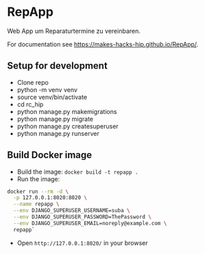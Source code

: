 # RepApp

Web App um Reparaturtermine zu vereinbaren.

For documentation see https://makes-hacks-hip.github.io/RepApp/.

## Setup for development

- Clone repo
- python -m venv venv 
- source venv/bin/activate
- cd rc_hip
- python manage.py makemigrations
- python manage.py migrate
- python manage.py createsuperuser 
- python manage.py runserver

## Build Docker image

- Build the image: `docker build -t repapp .`
- Run the image:

```bash
docker run --rm -d \
  -p 127.0.0.1:8020:8020 \
  --name repapp \
  --env DJANGO_SUPERUSER_USERNAME=suba \
  --env DJANGO_SUPERUSER_PASSWORD=ThePassword \
  --env DJANGO_SUPERUSER_EMAIL=noreply@example.com \
  repapp`
```
- Open `http://127.0.0.1:8020/` in your browser
